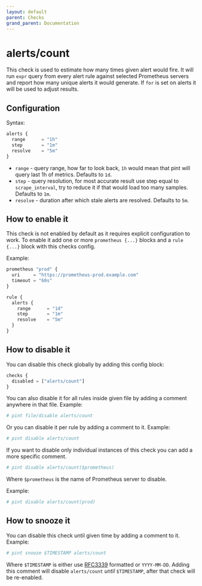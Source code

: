 ```yaml
---
layout: default
parent: Checks
grand_parent: Documentation
---
```


# alerts/count

This check is used to estimate how many times given alert would fire.
It will run `expr` query from every alert rule against selected Prometheus
servers and report how many unique alerts it would generate.
If `for` is set on alerts it will be used to adjust results.

## Configuration

Syntax:

```js
alerts {
  range      = "1h"
  step       = "1m"
  resolve    = "5m"
}
```

- `range` - query range, how far to look back, `1h` would mean that pint will
  query last 1h of metrics.
  Defaults to `1d`.
- `step` - query resolution, for most accurate result use step equal
  to `scrape_interval`, try to reduce it if that would load too many samples.
  Defaults to `1m`.
- `resolve` - duration after which stale alerts are resolved. Defaults to `5m`.

## How to enable it

This check is not enabled by default as it requires explicit configuration
to work.
To enable it add one or more `prometheus {...}` blocks and a `rule {...}` block
with this checks config.

Example:

```js
prometheus "prod" {
  uri     = "https://prometheus-prod.example.com"
  timeout = "60s"
}

rule {
  alerts {
    range      = "1d"
    step       = "1m"
    resolve    = "5m"
  }
}
```

## How to disable it

You can disable this check globally by adding this config block:

```js
checks {
  disabled = ["alerts/count"]
}
```

You can also disable it for all rules inside given file by adding
a comment anywhere in that file. Example:

```yaml
# pint file/disable alerts/count
```

Or you can disable it per rule by adding a comment to it. Example:

```yaml
# pint disable alerts/count
```

If you want to disable only individual instances of this check
you can add a more specific comment.

```yaml
# pint disable alerts/count($prometheus)
```

Where `$prometheus` is the name of Prometheus server to disable.

Example:

```yaml
# pint disable alerts/count(prod)
```

## How to snooze it

You can disable this check until given time by adding a comment to it. Example:

```yaml
# pint snooze $TIMESTAMP alerts/count
```

Where `$TIMESTAMP` is either use [RFC3339](https://www.rfc-editor.org/rfc/rfc3339)
formatted  or `YYYY-MM-DD`.
Adding this comment will disable `alerts/count` *until* `$TIMESTAMP`, after that
check will be re-enabled.
